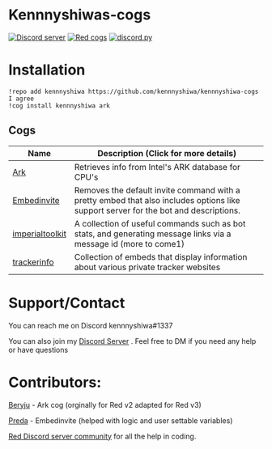 # Kennnyshiwas-cogs

[![Discord server](https://discordapp.com/api/guilds/489162733791739950/embed.png)](https://discord.gg/eYFxDJC)
[![Red cogs](https://img.shields.io/badge/Red--DiscordBot-cogs-red.svg)](https://github.com/Cog-Creators/Red-DiscordBot/tree/V3/develop)
[![discord.py](https://img.shields.io/badge/discord-py-blue.svg)](https://github.com/Rapptz/discord.py)


# Installation

```
!repo add kennnyshiwa https://github.com/kennnyshiwa/kennnyshiwa-cogs
I agree
!cog install kennnyshiwa ark
```

## Cogs

| Name | Description (Click for more details) |
| ---- | ----------- |
| [Ark](https://github.com/kennnyshiwa/kennnyshiwa-cogs/tree/v3-cogs/ark) | <summary>Retrieves info from Intel's ARK database for CPU's<summary> |
| [Embedinvite](https://github.com/kennnyshiwa/kennnyshiwa-cogs/tree/v3-cogs/embedinvite) | <summary>Removes the default invite command with a pretty embed that also includes options like support server for the bot and descriptions.<summary> |
| [imperialtoolkit](https://github.com/kennnyshiwa/kennnyshiwa-cogs/tree/v3-cogs/imperialtoolkit) | <summary>A collection of useful commands such as bot stats, and generating message links via a message id (more to come1)<summary> |
| [trackerinfo](https://github.com/kennnyshiwa/kennnyshiwa-cogs/tree/v3-cogs/trackerinfo) | <summary>Collection of embeds that display information about various private tracker websites<summary> |

# Support/Contact
You can reach me on Discord kennnyshiwa#1337

You can also join my [Discord Server](https://discord.gg/aBTTycG) . Feel free to DM if you need any help or have questions

# Contributors:

[Beryju](https://git.beryju.org/jens) - Ark cog (orginally for Red v2 adapted for Red v3)

[Preda](https://github.com/PredaaA)  - Embedinvite (helped with logic and user settable variables)

[Red Discord server community](https://discord.gg/red) for all the help in coding.
